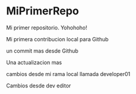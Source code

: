 # MiPrimerRepo

Mi primer repositorio. Yohohoho!

Mi primera contribucion local para Github

un commit mas desde Github

Una actualizacion mas

cambios desde mi rama local llamada developer01

Cambios desde dev editor